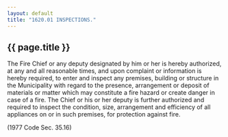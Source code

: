 ```yaml
---
layout: default 
title: "1620.01 INSPECTIONS."
---
```


{{ page.title }}
----------------

The Fire Chief or any deputy designated by him or her is hereby
authorized, at any and all reasonable times, and upon complaint or
information is hereby required, to enter and inspect any premises,
building or structure in the Municipality with regard to the presence,
arrangement or deposit of materials or matter which may constitute a
fire hazard or create danger in case of a fire. The Chief or his or her
deputy is further authorized and required to inspect the condition,
size, arrangement and efficiency of all appliances on or in such
premises, for protection against fire.

(1977 Code Sec. 35.16)
